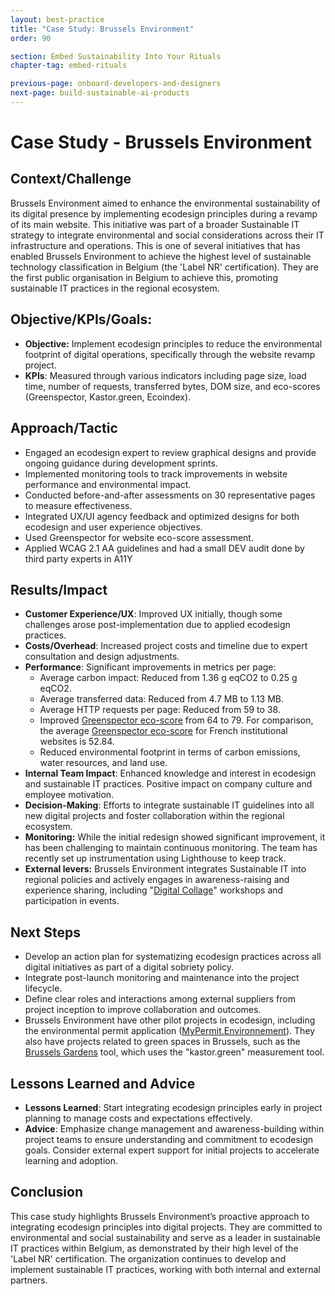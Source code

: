 ```yaml
---
layout: best-practice
title: "Case Study: Brussels Environment"
order: 90

section: Embed Sustainability Into Your Rituals
chapter-tag: embed-rituals

previous-page: onboard-developers-and-designers
next-page: build-sustainable-ai-products
---
```


# Case Study - Brussels Environment

## Context/Challenge

Brussels Environment aimed to enhance the environmental sustainability of its digital presence by implementing ecodesign principles during a revamp of its main website. This initiative was part of a broader Sustainable IT strategy to integrate environmental and social considerations across their IT infrastructure and operations. This is one of several initiatives that has enabled Brussels Environment to achieve the highest level of sustainable technology classification in Belgium (the 'Label NR' certification). They are the first public organisation in Belgium to achieve this, promoting sustainable IT practices in the regional ecosystem.

## Objective/KPIs/Goals:

- **Objective:** Implement ecodesign principles to reduce the environmental footprint of digital operations, specifically through the website revamp project.
- **KPIs**: Measured through various indicators including page size, load time, number of requests, transferred bytes, DOM size, and eco-scores (Greenspector, Kastor.green, Ecoindex).

## Approach/Tactic

- Engaged an ecodesign expert to review graphical designs and provide ongoing guidance during development sprints.
- Implemented monitoring tools to track improvements in website performance and environmental impact.
- Conducted before-and-after assessments on 30 representative pages to measure effectiveness.
- Integrated UX/UI agency feedback and optimized designs for both ecodesign and user experience objectives.
- Used Greenspector for website eco-score assessment.
- Applied WCAG 2.1 AA guidelines and had a small DEV audit done by third party experts in A11Y

## Results/Impact

- **Customer Experience/UX**: Improved UX initially, though some challenges arose post-implementation due to applied ecodesign practices.
- **Costs/Overhead**: Increased project costs and timeline due to expert consultation and design adjustments.
- **Performance**: Significant improvements in metrics per page:
    - Average carbon impact: Reduced from 1.36 g eqCO2 to 0.25 g eqCO2.
    - Average transferred data: Reduced from 4.7 MB to 1.13 MB.
    - Average HTTP requests per page: Reduced from 59 to 38.
    - Improved [Greenspector eco-score](https://greenspector.com/en/how-is-the-ecoscore-calculated-in-the-case-of-a-web-or-mobile-benchmark/#:~:text=Whether%20it's%20for%20the%20web,Mobile%20Data%2C%20Performance%20and%20Energy.) from 64 to 79. For comparison, the average [Greenspector eco-score](https://greenspector.com/en/how-is-the-ecoscore-calculated-in-the-case-of-a-web-or-mobile-benchmark/#:~:text=Whether%20it's%20for%20the%20web,Mobile%20Data%2C%20Performance%20and%20Energy.) for French institutional websites is 52.84.
    - Reduced environmental footprint in terms of carbon emissions, water resources, and land use.
- **Internal Team Impact**: Enhanced knowledge and interest in ecodesign and sustainable IT practices. Positive impact on company culture and employee motivation.
- **Decision-Making**: Efforts to integrate sustainable IT guidelines into all new digital projects and foster collaboration within the regional ecosystem.
- **Monitoring:** While the initial redesign showed significant improvement, it has been challenging to maintain continuous monitoring. The team has recently set up instrumentation using Lighthouse to keep track.
- **External levers:** Brussels Environment integrates Sustainable IT into regional policies and actively engages in awareness-raising and experience sharing, including "[Digital Collage](https://digitalcollage.org/)" workshops and participation in events.

## Next Steps

- Develop an action plan for systematizing ecodesign practices across all digital initiatives as part of a digital sobriety policy.
- Integrate post-launch monitoring and maintenance into the project lifecycle.
- Define clear roles and interactions among external suppliers from project inception to improve collaboration and outcomes.
- Brussels Environment have other pilot projects in ecodesign, including the environmental permit application ([MyPermit.Environnement](https://mypermit.environnement.brussels/home)). They also have projects related to green spaces in Brussels, such as the [Brussels Gardens](https://gardens.brussels/fr) tool, which uses the "kastor.green" measurement tool.

## Lessons Learned and Advice

- **Lessons Learned**: Start integrating ecodesign principles early in project planning to manage costs and expectations effectively.
- **Advice**: Emphasize change management and awareness-building within project teams to ensure understanding and commitment to ecodesign goals. Consider external expert support for initial projects to accelerate learning and adoption.

## Conclusion

This case study highlights Brussels Environment’s proactive approach to integrating ecodesign principles into digital projects. They are committed to environmental and social sustainability and serve as a leader in sustainable IT practices within Belgium, as demonstrated by their high level of the 'Label NR' certification. The organization continues to develop and implement sustainable IT practices, working with both internal and external partners.